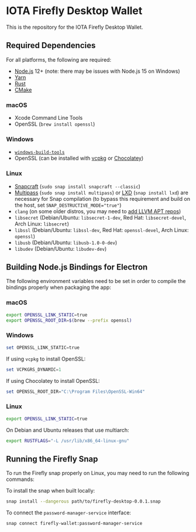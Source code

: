# IOTA Firefly Desktop Wallet

This is the repository for the IOTA Firefly Desktop Wallet. 

## Required Dependencies
For all platforms, the following are required:

* [Node.js](https://nodejs.org/en/) 12+ (note: there may be issues with Node.js 15 on Windows)
* [Yarn](https://classic.yarnpkg.com/en/docs/install)
* [Rust](https://www.rust-lang.org/tools/install)
* [CMake](https://cmake.org/download/)

### macOS
* Xcode Command Line Tools
* OpenSSL (`brew install openssl`)

### Windows
* [`windows-build-tools`](https://www.npmjs.com/package/windows-build-tools)
* OpenSSL (can be installed with [vcpkg](https://github.com/microsoft/vcpkg) or [Chocolatey](https://chocolatey.org/packages/openssl))

### Linux
* [Snapcraft](https://snapcraft.io/) (`sudo snap install snapcraft --classic`)
* [Multipass](https://multipass.run/) (`sudo snap install multipass`) or [LXD](https://linuxcontainers.org/lxd/introduction/) (`snap install lxd`) are necessary for Snap compilation (to bypass this requirement and build on the host, set `SNAP_DESTRUCTIVE_MODE="true"`)
* `clang` (on some older distros, you may need to [add LLVM APT repos](https://apt.llvm.org/))
* `libsecret` (Debian/Ubuntu: `libsecret-1-dev`, Red Hat: `libsecret-devel`, Arch Linux: `libsecret`)
* `libssl` (Debian/Ubuntu: `libssl-dev`, Red Hat: `openssl-devel`, Arch Linux: `openssl`)
* `libusb` (Debian/Ubuntu: `libusb-1.0-0-dev`)
* `libudev` (Debian/Ubuntu: `libudev-dev`)

## Building Node.js Bindings for Electron
The following environment variables need to be set in order to compile the bindings properly when packaging the app:

### macOS
```bash
export OPENSSL_LINK_STATIC=true
export OPENSSL_ROOT_DIR=$(brew --prefix openssl)
```

### Windows
```powershell
set OPENSSL_LINK_STATIC=true
```
If using `vcpkg` to install OpenSSL:
```powershell
set VCPKGRS_DYNAMIC=1
```
If using Chocolatey to install OpenSSL:
```powershell
set OPENSSL_ROOT_DIR="C:\Program Files\OpenSSL-Win64"
```

### Linux
```bash
export OPENSSL_LINK_STATIC=true
```
On Debian and Ubuntu releases that use multiarch:
```bash
export RUSTFLAGS="-L /usr/lib/x86_64-linux-gnu"
```

## Running the Firefly Snap
To run the Firefly snap properly on Linux, you may need to run the following commands:

To install the snap when built locally:
```bash
snap install --dangerous path/to/firefly-desktop-0.0.1.snap
```

To connect the `password-manager-service` interface:
```bash
snap connect firefly-wallet:password-manager-service
```
